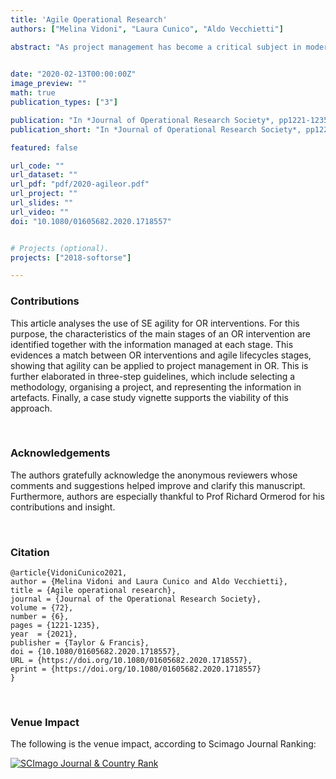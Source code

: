 ```yaml
---
title: 'Agile Operational Research'
authors: ["Melina Vidoni", "Laura Cunico", "Aldo Vecchietti"]

abstract: "As project management has become a critical subject in modern-world organisations, Operational Research (OR) needs to incorporate mechanisms to deal with rapid, unplanned changes as well as confusing information and stakeholders with conflicting values. Agile methods are widely used and tested in Software Engineering (SE) to deal with problems of the characteristics above. Because of this, after establishing that both OR interventions, as well as SE developments, have common stages and information evolution, this proposal aims to pose the challenge of applying agility to manage OR projects. Guidelines to adapt Agile Methodologies to OR are proposed, and a case vignette is studied as an initial test. Finally, future lines of work are considered to define how the larger project in which this proposal is embedded will continue."
  

date: "2020-02-13T00:00:00Z"
image_preview: ""
math: true
publication_types: ["3"]

publication: "In *Journal of Operational Research Society*, pp1221-1235. Vol 72(6)."
publication_short: "In *Journal of Operational Research Society*, pp1221-1235."

featured: false

url_code: ""
url_dataset: ""
url_pdf: "pdf/2020-agileor.pdf"
url_project: ""
url_slides: ""
url_video: ""
doi: "10.1080/01605682.2020.1718557"


# Projects (optional).
projects: ["2018-softorse"]

---
```


### Contributions

This article analyses the use of SE agility for OR interventions. For this purpose, the characteristics of the main stages of an OR intervention are identified together with the information managed at each stage. This evidences a match between OR interventions and agile lifecycles stages, showing that agility can be applied to project management in OR. This is further elaborated in three-step guidelines, which include selecting a methodology, organising a project, and representing the information in artefacts. Finally, a case study vignette supports the viability of this approach.



<br />


### Acknowledgements

The authors gratefully acknowledge the anonymous reviewers whose comments and suggestions helped improve and clarify this manuscript. Furthermore, authors are especially thankful to Prof Richard Ormerod for his contributions and insight.


<br />

### Citation

```
@article{VidoniCunico2021,
author = {Melina Vidoni and Laura Cunico and Aldo Vecchietti},
title = {Agile operational research},
journal = {Journal of the Operational Research Society},
volume = {72},
number = {6},
pages = {1221-1235},
year  = {2021},
publisher = {Taylor & Francis},
doi = {10.1080/01605682.2020.1718557},
URL = {https://doi.org/10.1080/01605682.2020.1718557},
eprint = {https://doi.org/10.1080/01605682.2020.1718557}
}
```



<br />

### Venue Impact

The following is the venue impact, according to Scimago Journal Ranking:

<a href="https://www.scimagojr.com/journalsearch.php?q=22236&amp;tip=sid&amp;exact=no" title="SCImago Journal &amp; Country Rank"><img border="0" src="https://www.scimagojr.com/journal_img.php?id=22236" alt="SCImago Journal &amp; Country Rank"  /></a>
